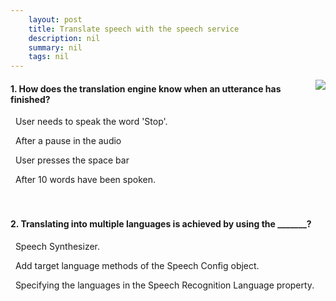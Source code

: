 ```yaml
---
    layout: post
    title: Translate speech with the speech service 
    description: nil
    summary: nil
    tags: nil
---
```



 <a target="_blank" href="https://docs.microsoft.com/en-us/learn/modules/translate-speech-speech-service/5-knowledge-check/"><i class="fas fa-external-link-alt"></i> </a>
 <img align="right" src="https://docs.microsoft.com/en-us/learn/achievements/translate-speech-speech-service.svg">
####  1. How does the translation engine know when an utterance has finished?


<i class='far fa-square'></i> &nbsp;&nbsp;User needs to speak the word 'Stop'.

<i class='fas fa-check-square' style='color: Dodgerblue;'></i> &nbsp;&nbsp;After a pause in the audio

<i class='far fa-square'></i> &nbsp;&nbsp;User presses the space bar

<i class='far fa-square'></i> &nbsp;&nbsp;After 10 words have been spoken.
<br />
<br />
<br />

####  2. Translating into multiple languages is achieved by using the _______?


<i class='far fa-square'></i> &nbsp;&nbsp;Speech Synthesizer.

<i class='fas fa-check-square' style='color: Dodgerblue;'></i> &nbsp;&nbsp;Add target language methods of the Speech Config object.

<i class='far fa-square'></i> &nbsp;&nbsp;Specifying the languages in the Speech Recognition Language property.
<br />
<br />
<br />
